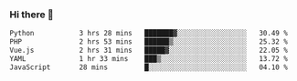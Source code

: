 ### Hi there 👋

<!--START_SECTION:waka-->

```txt
Python           3 hrs 28 mins   ███████▓░░░░░░░░░░░░░░░░░   30.49 %
PHP              2 hrs 53 mins   ██████▒░░░░░░░░░░░░░░░░░░   25.32 %
Vue.js           2 hrs 31 mins   █████▓░░░░░░░░░░░░░░░░░░░   22.05 %
YAML             1 hr 33 mins    ███▒░░░░░░░░░░░░░░░░░░░░░   13.72 %
JavaScript       28 mins         █░░░░░░░░░░░░░░░░░░░░░░░░   04.10 %
```

<!--END_SECTION:waka-->

<!--
**Jonas-VanHaeken/Jonas-VanHaeken** is a ✨ _special_ ✨ repository because its `README.md` (this file) appears on your GitHub profile.

Here are some ideas to get you started:

- 🔭 I’m currently working on ...
- 🌱 I’m currently learning ...
- 👯 I’m looking to collaborate on ...
- 🤔 I’m looking for help with ...
- 💬 Ask me about ...
- 📫 How to reach me: ...
- 😄 Pronouns: ...
- ⚡ Fun fact: ...
-->
